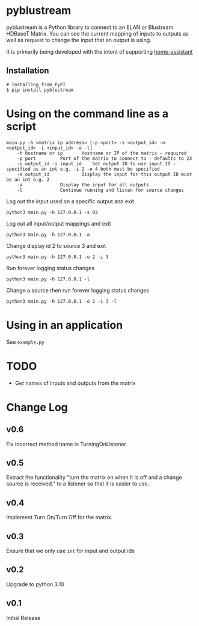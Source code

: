 pyblustream
===========

pyblustream is a Python library to connect to an ELAN or Blustream HDBaseT Matrix. You can see the current mapping of inputs to outputs as well as 
request to change the input that an output is using.

It is primarily being developed with the intent of supporting [home-assistant](https://github.com/home-assistant/home-assistant)


Installation
------------

    # Installing from PyPI
    $ pip install pyblustream

Using on the command line as a script
=====================================


    main.py -h <matrix ip address> [-p <port> -s <output_id> -o <output_id> -i <input_id> -a -l]
	    -h hostname or ip		Hostname or IP of the matrix - required
	    -p port			Port of the matrix to connect to - defaults to 23
	    -o output_id -i input_id	Set output ID to use input ID - specified as an int e.g. -i 2 -o 4 both must be specified
	    -s output_id	        Display the input for this output ID must be an int e.g. 2
	    -a				Display the input for all outputs
	    -l				Continue running and listen for source changes

Log out the input used on a specific output and exit

    python3 main.py -h 127.0.0.1 -s 02

Log out all input/output mappings and exit

    python3 main.py -h 127.0.0.1 -a

Change display id 2 to source 3 and exit

    python3 main.py -h 127.0.0.1 -o 2 -i 3

Run forever logging status changes

    python3 main.py -h 127.0.0.1 -l

Change a source then run forever logging status changes

    python3 main.py -h 127.0.0.1 -o 2 -i 3 -l


Using in an application
=======================

See `example.py`
    
    
TODO
=======================

* Get names of inputs and outputs from the matrix
    
Change Log
=======================

v0.6
------------

Fix incorrect method name in TurningOnListener.

v0.5
------------

Extract the functionality "turn the matrix on when it is off and a change source is received." to a listener
so that it is easier to use.

v0.4
------------

Implement Turn On/Turn Off for the matrix.

v0.3
------------

Ensure that we only use `int` for input and output ids

v0.2
------------

Upgrade to python 3.10

v0.1
------------

Initial Release